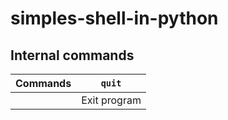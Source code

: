 # simples-shell-in-python

## Internal commands
| Commands | <code>quit</code> |
|:--------:|--------------|
|          | Exit program |
  
